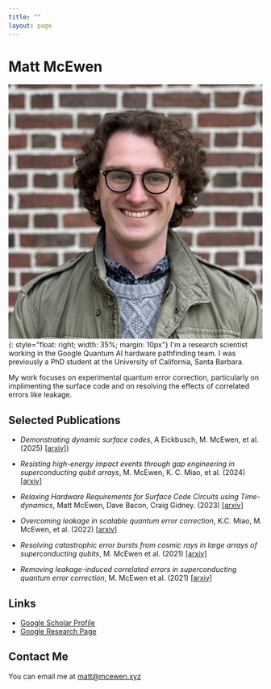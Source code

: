 ```yaml
---
title: ""
layout: page
---
```


# Matt McEwen
![My Mugshot](/assets/photos/mugshot.jpg){: style="float: right; width: 35%; margin: 10px"}
I'm a research scientist working in the Google Quantum AI hardware pathfinding team.
I was previously a PhD student at the University of California, Santa Barbara.

My work focuses on experimental quantum error correction, particularly on implimenting the surface code and on resolving the effects of correlated errors like leakage.

## Selected Publications
* _Demonstrating dynamic surface codes_,
A Eickbusch, M. McEwen, et al. (2025) [[arxiv]](https://arxiv.org/abs/2412.14360))

* _Resisting high-energy impact events through gap engineering in superconducting qubit arrays_, 
M. McEwen, K. C. Miao, et al. (2024) [[arxiv]](https://arxiv.org/abs/2402.15644)

* _Relaxing Hardware Requirements for Surface Code Circuits using Time-dynamics_, 
Matt McEwen, Dave Bacon, Craig Gidney. (2023) [[arxiv]](https://arxiv.org/abs/2302.02192)

* _Overcoming leakage in scalable quantum error correction_, 
K.C. Miao, M. McEwen, et al. (2022) [[arxiv]](https://arxiv.org/abs/2211.04728)

* _Resolving catastrophic error bursts from cosmic rays in large arrays of superconducting qubits_, 
M. McEwen et al. (2021) [[arxiv]](https://arxiv.org/abs/2104.05219)

* _Removing leakage-induced correlated errors in superconducting quantum error correction_, 
M. McEwen et al. (2021) [[arxiv]](https://arxiv.org/abs/2102.06131)

## Links
* [Google Scholar Profile](https://scholar.google.com/citations?user=YIEVJmEAAAAJ&hl=en)
* [Google Research Page](https://research.google/people/106600/)

## Contact Me
You can email me at matt@mcewen.xyz
